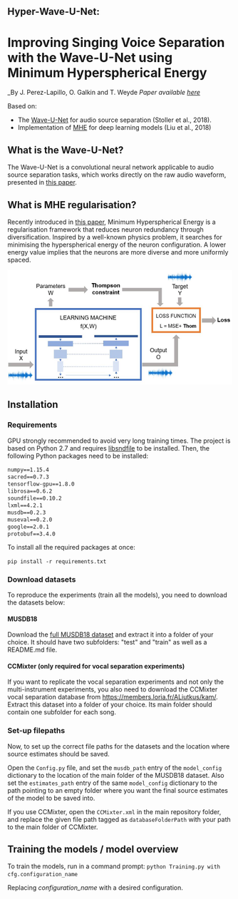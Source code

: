 ## Hyper-Wave-U-Net:
# Improving Singing Voice Separation with the Wave-U-Net using Minimum Hyperspherical Energy
_By J. Perez-Lapillo, O. Galkin and T. Weyde
_Paper available [here](https://arxiv.org/abs/1910.10071)_

Based on: 
- The [Wave-U-Net](https://github.com/f90/Wave-U-Net) for audio source separation (Stoller et al., 2018).
- Implementation of [MHE](https://github.com/wy1iu/MHE) for deep learning models (Liu et al., 2018)

## What is the Wave-U-Net?
The Wave-U-Net is a convolutional neural network applicable to audio source separation tasks, which works directly on the raw audio waveform, presented in [this paper](https://arxiv.org/abs/1806.03185).

## What is MHE regularisation?
Recently introduced in [this paper](https://arxiv.org/abs/1805.09298), Minimum Hyperspherical Energy is a regularisation framework that reduces neuron redundancy through diversification. Inspired by a well-known physics problem, it searches for minimising the hyperspherical energy of the neuron configuration. A lower energy value implies that the neurons are more diverse and more uniformly spaced.

![100x100](diagram_v2.JPG)

## Installation

### Requirements 

GPU strongly recommended to avoid very long training times.
The project is based on Python 2.7 and requires [libsndfile](http://mega-nerd.com/libsndfile/) to be installed.
Then, the following Python packages need to be installed:

```
numpy==1.15.4
sacred==0.7.3
tensorflow-gpu==1.8.0
librosa==0.6.2
soundfile==0.10.2
lxml==4.2.1
musdb==0.2.3
museval==0.2.0
google==2.0.1
protobuf==3.4.0
```

To install all the required packages at once:

``pip install -r requirements.txt``


### Download datasets

To reproduce the experiments (train all the models), you need to download the datasets below:

#### MUSDB18

Download the [full MUSDB18 dataset](https://sigsep.github.io/datasets/musdb.html) and extract it into a folder of your choice. It should have two subfolders: "test" and "train" as well as a README.md file.

#### CCMixter (only required for vocal separation experiments)

If you want to replicate the vocal separation experiments and not only the multi-instrument experiments, you also need to download the CCMixter vocal separation database from https://members.loria.fr/ALiutkus/kam/. Extract this dataset into a folder of your choice. Its main folder should contain one subfolder for each song.

### Set-up filepaths

Now, to set up the correct file paths for the datasets and the location where source estimates should be saved.

Open the ``Config.py`` file, and set the ``musdb_path`` entry of the ``model_config`` dictionary to the location of the main folder of the MUSDB18 dataset.
Also set the ``estimates_path`` entry of the same ``model_config`` dictionary to the path pointing to an empty folder where you want the final source estimates of the model to be saved into.

If you use CCMixter, open the ``CCMixter.xml`` in the main repository folder, and replace the given file path tagged as ``databaseFolderPath`` with your path to the main folder of CCMixter.

## Training the models / model overview

To train the models, run in a command prompt:
``python Training.py with cfg.configuration_name`` 

Replacing _configuration_name_ with a desired configuration. 

